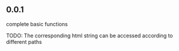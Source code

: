 ## 0.0.1

complete basic functions

TODO: The corresponding html string can be accessed according to different paths